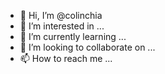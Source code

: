 - 👋 Hi, I’m @colinchia
- 👀 I’m interested in ...
- 🌱 I’m currently learning ...
- 💞️ I’m looking to collaborate on ...
- 📫 How to reach me ...

<!---
colinchia/colinchia is a ✨ special ✨ repository because its `README.md` (this file) appears on your GitHub profile.
You can click the Preview link to take a look at your changes.
--->
